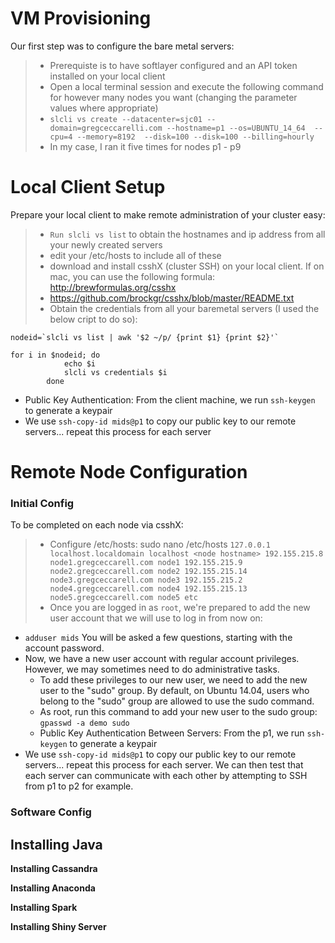 # VM Provisioning
Our first step was to configure the bare metal servers:
> - Prerequiste is to have softlayer configured and an API token installed on your local client
> - Open a local terminal session and execute the following command for however many nodes you want (changing the parameter values where appropriate)
> - ```slcli vs create --datacenter=sjc01 --domain=gregceccarelli.com --hostname=p1 --os=UBUNTU_14_64  --cpu=4 --memory=8192  --disk=100 --disk=100 --billing=hourly```
> - In my case, I ran it five times for nodes p1 - p9

# Local Client Setup
Prepare your local client to make remote administration of your cluster easy:
> - ```Run slcli vs list``` to obtain the hostnames and ip address from all your newly created servers
> - edit your /etc/hosts to include all of these
> - download and install csshX (cluster SSH) on your local client. If on mac, you can use the following formula: http://brewformulas.org/csshx
> - https://github.com/brockgr/csshx/blob/master/README.txt
> - Obtain the credentials from all your baremetal servers (I used the below cript to do so):

```
nodeid=`slcli vs list | awk '$2 ~/p/ {print $1} {print $2}'`

for i in $nodeid; do
            echo $i
            slcli vs credentials $i
        done
```
- Public Key Authentication: From the client machine, we run `ssh-keygen` to generate a keypair
- We use `ssh-copy-id mids@p1` to copy our public key to our remote servers... repeat this process for each server


# Remote Node Configuration
### Initial Config
To be completed on each node via csshX:
> - Configure /etc/hosts: sudo nano /etc/hosts
    ```
    127.0.0.1 localhost.localdomain localhost <node hostname>
    192.155.215.8 node1.gregceccarell.com node1
    192.155.215.9 node2.gregceccarell.com node2
    192.155.215.14 node3.gregceccarell.com node3
    192.155.215.2 node4.gregceccarell.com node4
    192.155.215.13 node5.gregceccarell.com node5
    etc
    ```
> - Once you are logged in as `root`, we're prepared to add the new user account that we will use to log in from now on:
  - `adduser mids` You will be asked a few questions, starting with the account password.
  - Now, we have a new user account with regular account privileges. However, we may sometimes need to do administrative tasks.
    - To add these privileges to our new user, we need to add the new user to the "sudo" group. By default, on Ubuntu 14.04, users who belong to the "sudo" group are allowed to use the sudo command.
    - As root, run this command to add your new user to the sudo group: `gpasswd -a demo sudo`
    - Public Key Authentication Between Servers: From the p1, we run `ssh-keygen` to generate a keypair
- We use `ssh-copy-id mids@p1` to copy our public key to our remote servers... repeat this process for each server. We can then test that each server can communicate with each other by attempting to SSH from p1 to p2 for example.

### Software Config
**Installing Java**
  - 

**Installing Cassandra**
  
  
**Installing Anaconda**


**Installing Spark**


**Installing Shiny Server**

